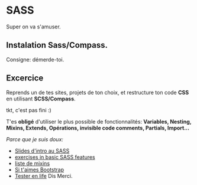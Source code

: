 # SASS

Super on va s'amuser.

## Instalation Sass/Compass.

Consigne: démerde-toi.

## Excercice

Reprends un de tes sites, projets de ton choix, et restructure ton code **CSS** en utilisant **SCSS/Compass**.

tkt, c'est pas fini :)

T'es **obligé** d'utiliser le plus possible de fonctionnalités:
**Variables, Nesting, Mixins, Extends, Opérations, invisible code comments, Partials, Import...**

*Parce que je suis doux:*
- [Slides d'intro au SASS](https://docs.google.com/presentation/d/1GFK1HjajFu8Hc3rLt9iIiv9hrgcVEEvTnFQmEporFxk/edit#slide=id.g35ed75ccf_057)
- [exercises in basic SASS features](https://gist.github.com/pixeline/dab8a29566b994453b8c681ed2b7ff2a)
- [liste de mixins](http://gillesbertaux.com/andy/doc/#mixin-prefix)
- [Si t'aimes Bootstrap](https://makina-corpus.com/blog/metier/2015/utiliser-bootstrap-avec-un-pre-processeur)
- [Tester en life](https://www.sassmeister.com/)
Dis Merci.
